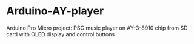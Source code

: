 # Arduino-AY-player
Arduino Pro Micro project: PSG music player on AY-3-8910 chip from SD card with OLED display and control buttons
